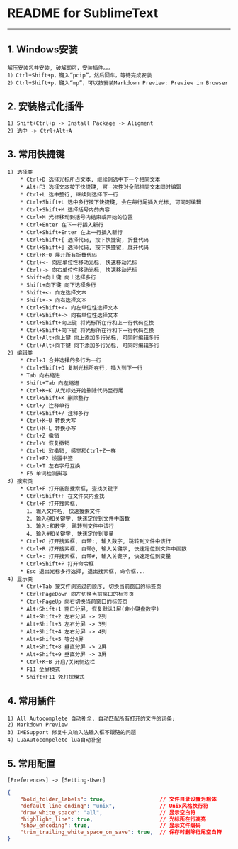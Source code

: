 # **README for SublimeText**
***

## **1. Windows安装**
    解压安装包并安装, 破解即可，安装插件。。。
    1）Ctrl+Shift+p，键入“pcip”，然后回车，等待完成安装
    2）Ctrl+Shift+p，键入“mp”，可以按安装Markdown Preview: Preview in Browser

## **2. 安装格式化插件**
    1) Shift+Ctrl+p -> Install Package -> Aligment
    2) 选中 -> Ctrl+Alt+A

## **3. 常用快捷键**
    1) 选择类
        * Ctrl+D 选择光标所占文本, 继续则选中下一个相同文本
        * Alt+F3 选择文本按下快捷键, 可一次性对全部相同文本同时编辑
        * Ctrl+L 选中整行, 继续则选择下一行
        * Ctrl+Shift+L 选中多行按下快捷键, 会在每行尾插入光标, 可同时编辑
        * Ctrl+Shift+M 选择括号内的内容
        * Ctrl+M 光标移动到括号内结束或开始的位置
        * Ctrl+Enter 在下一行插入新行
        * Ctrl+Shift+Enter 在上一行插入新行
        * Ctrl+Shift+[ 选择代码, 按下快捷键, 折叠代码
        * Ctrl+Shift+] 选择代码, 按下快捷键, 展开代码
        * Ctrl+K+0 展开所有折叠代码
        * Ctrl+<- 向左单位性移动光标, 快速移动光标
        * Ctrl+-> 向右单位性移动光标, 快速移动光标
        * Shift+向上键 向上选择多行
        * Shift+向下键 向下选择多行
        * Shift+<- 向左选择文本
        * Shift+-> 向右选择文本
        * Ctrl+Shift+<- 向左单位性选择文本
        * Ctrl+Shift+-> 向右单位性选择文本
        * Ctrl+Shift+向上键 将光标所在行和上一行代码互换
        * Ctrl+Shift+向下键 将光标所在行和下一行代码互换
        * Ctrl+Alt+向上键 向上添加多行光标, 可同时编辑多行
        * Ctrl+Alt+向下键 向下添加多行光标, 可同时编辑多行
    2) 编辑类
        * Ctrl+J 合并选择的多行为一行
        * Ctrl+Shift+D 复制光标所在行, 插入到下一行
        * Tab 向右缩进
        * Shift+Tab 向左缩进
        * Ctrl+K+K 从光标处开始删除代码至行尾
        * Ctrl+Shift+K 删除整行
        * Ctrl+/ 注释单行
        * Ctrl+Shift+/ 注释多行
        * Ctrl+K+U 转换大写
        * Ctrl+K+L 转换小写
        * Ctrl+Z 撤销
        * Ctrl+Y 恢复撤销
        * Ctrl+U 软撤销, 感觉和Ctrl+Z一样
        * Ctrl+F2 设置书签
        * Ctrl+T 左右字母互换
        * F6 单词检测拼写
    3) 搜索类
        * Ctrl+F 打开底部搜索框, 查找关键字
        * Ctrl+Shift+F 在文件夹内查找
        * Ctrl+P 打开搜索框,
          1. 输入文件名, 快速搜索文件
          2. 输入@和关键字, 快速定位到文件中函数
          3. 输入:和数字, 跳转到文件中该行
          4. 输入#和关键字, 快速定位到变量
        * Ctrl+G 打开搜索框, 自带:, 输入数字, 跳转到文件中该行
        * Ctrl+R 打开搜索框, 自带@, 输入关键字, 快速定位到文件中函数
        * Ctrl+: 打开搜索框, 自带#, 输入关键字, 快速定位到变量
        * Ctrl+Shift+P 打开命令框
        * Esc 退出光标多行选择, 退出搜索框, 命令框...
    4) 显示类
        * Ctrl+Tab 按文件浏览过的顺序, 切换当前窗口的标签页
        * Ctrl+PageDown 向左切换当前窗口的标签页
        * Ctrl+PageUp 向右切换当前窗口的标签页
        * Alt+Shift+1 窗口分屏, 恢复默认1屏(非小键盘数字)
        * Alt+Shift+2 左右分屏 -> 2列
        * Alt+Shift+3 左右分屏 -> 3列
        * Alt+Shift+4 左右分屏 -> 4列
        * Alt+Shift+5 等分4屏
        * Alt+Shift+8 垂直分屏 -> 2屏
        * Alt+Shift+9 垂直分屏 -> 3屏
        * Ctrl+K+B 开启/关闭侧边栏
        * F11 全屏模式
        * Shift+F11 免打扰模式

## **4. 常用插件**
    1) All Autocomplete 自动补全, 自动匹配所有打开的文件的词条;
    2) Markdown Preview
    3) IMESupport 修复中文输入法输入框不跟随的问题
    4) LuaAutocompelete lua自动补全

## **5. 常用配置**
    [Preferences] -> [Setting-User]
```json
{
    "bold_folder_labels": true,                 // 文件目录设置为粗体
    "default_line_ending": "unix",              // Unix风格换行符
    "draw_white_space": "all",                  // 显示空白符
    "highlight_line": true,                     // 光标所在行高亮
    "show_encoding": true,                      // 显示文件编码
    "trim_trailing_white_space_on_save": true,  // 保存时删除行尾空白符
}
```

